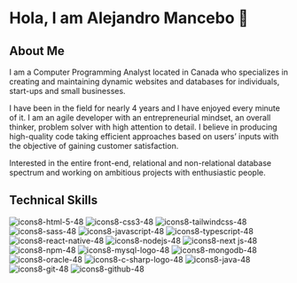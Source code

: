 # Hola, I am Alejandro Mancebo 👋

<!--
**alejandro-mancebo/alejandro-mancebo** is a ✨ _special_ ✨ repository because its `README.md` (this file) appears on your GitHub profile.

Here are some ideas to get you started:

- 🔭 I’m currently working on ...
- 🌱 I’m currently learning ...
- 👯 I’m looking to collaborate on ...
- 🤔 I’m looking for help with ...
- 💬 Ask me about ...
- 📫 How to reach me: ...
- 😄 Pronouns: ...
- ⚡ Fun fact: ...
-->

## About Me

I am a Computer Programming Analyst located in Canada who specializes in creating and maintaining dynamic websites and databases for individuals, start-ups and small businesses.

I have been in the field for nearly 4 years and I have enjoyed every minute of it. I am an agile developer with an entrepreneurial mindset, an overall thinker, problem solver with high attention to detail. I believe in producing high-quality code taking efficient approaches based on users’ inputs with the objective of gaining customer satisfaction.

Interested in the entire front-end, relational and non-relational database spectrum and working on ambitious projects with enthusiastic people.

## Technical Skills

![icons8-html-5-48](https://github.com/alejandro-mancebo/alejandro-mancebo/assets/55420449/6c14d63e-06d8-445c-b8e5-adae34103b1f) ![icons8-css3-48](https://github.com/alejandro-mancebo/alejandro-mancebo/assets/55420449/56a0e7c7-9f10-4f42-9eb6-5b5b07459fc2) ![icons8-tailwindcss-48](https://github.com/alejandro-mancebo/alejandro-mancebo/assets/55420449/5b3267ac-b0a2-4c4d-9ca2-cf500f787870) ![icons8-sass-48](https://github.com/alejandro-mancebo/alejandro-mancebo/assets/55420449/4a620e7b-947e-4edd-9544-5b1b85910c42) ![icons8-javascript-48](https://github.com/alejandro-mancebo/alejandro-mancebo/assets/55420449/86585f9b-5fc6-4c40-9c9e-77cefc698a16) ![icons8-typescript-48](https://github.com/alejandro-mancebo/alejandro-mancebo/assets/55420449/97cdca4a-a2c8-4f44-8f92-8da62fd6ba6e) ![icons8-react-native-48](https://github.com/alejandro-mancebo/alejandro-mancebo/assets/55420449/5227219d-dc73-40e2-87e7-6dfd72f8ebad) ![icons8-nodejs-48](https://github.com/alejandro-mancebo/alejandro-mancebo/assets/55420449/47d3aa07-973c-4f6a-90f7-1618a197d99e) ![icons8-next js-48](https://github.com/alejandro-mancebo/alejandro-mancebo/assets/55420449/3057c306-56bc-490b-b9c7-1d1de64f6661) ![icons8-npm-48](https://github.com/alejandro-mancebo/alejandro-mancebo/assets/55420449/157ba7d8-c762-440e-a751-7cec27e94c1b) ![icons8-mysql-logo-48](https://github.com/alejandro-mancebo/alejandro-mancebo/assets/55420449/292f9a8f-37d7-4122-9f1a-5526cfed77dc) ![icons8-mongodb-48](https://github.com/alejandro-mancebo/alejandro-mancebo/assets/55420449/c245add3-d1ed-48d7-8064-d98835bcb001) ![icons8-oracle-48](https://github.com/alejandro-mancebo/alejandro-mancebo/assets/55420449/afb73290-2448-4267-8cb6-8dee043faded) ![icons8-c-sharp-logo-48](https://github.com/alejandro-mancebo/alejandro-mancebo/assets/55420449/4f5d6f15-7e1f-4a66-b459-981ff9e7b978) ![icons8-java-48](https://github.com/alejandro-mancebo/alejandro-mancebo/assets/55420449/e380bd8e-6b15-4178-a4c2-99c6ad00a23f) ![icons8-git-48](https://github.com/alejandro-mancebo/alejandro-mancebo/assets/55420449/1a034925-9050-48e1-bc7d-2817229062fc) ![icons8-github-48](https://github.com/alejandro-mancebo/alejandro-mancebo/assets/55420449/00f2d166-953a-4d31-b9fb-008eb416774b)
















